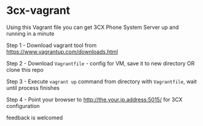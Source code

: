 # 3cx-vagrant

Using this Vagrant file you can get 3CX Phone System Server up and running in a minute

Step 1 - Download vagrant tool from https://www.vagrantup.com/downloads.html

Step 2 - Download ```Vagrantfile``` - config for VM, save it to new directory OR clone this repo

Step 3 - Execute ```vagrant up``` command from directory with ```Vagrantfile```, wait until process finishes

Step 4 - Point your browser to http://the.your.ip.address:5015/ for 3CX configuration

feedback is welcomed
